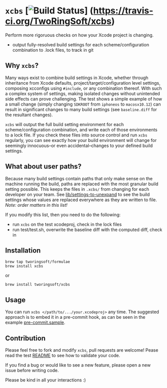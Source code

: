 # `xcbs` [![Build Status](https://travis-ci.org/TwoRingSoft/xcbs.svg?branch=master)] (https://travis-ci.org/TwoRingSoft/xcbs)

Perform more rigoruous checks on how your Xcode project is changing.

- output fully-resolved build settings for each scheme/configuration combination to .lock files, to track in git

## Why `xcbs`?

Many ways exist to combine build settings in Xcode, whether through inheritance from Xcode defaults, project/target/configuration level settings, composing xcconfigs using `#include`, or any combination thereof. With such a complex system of settings, making isolated changes without unintended side effects can prove challenging. The test shows a simple example of how a small change (simply changing `SDKROOT` from `iphoneos` to `macosx10.12`) can result in significant changes to many build settings (see `baseline.diff` for the resultant changes).

`xcbs` will output the full build setting environment for each scheme/configuration combination, and write each of those environments to a lock file. If you check these files into source control and run `xcbs` regularly, you can see exactly how your build environment will change for seemingly innocuous–or even accidental–changes to your defined build settings.

## What about user paths?

Because many build settings contain paths that only make sense on the machine running the build, paths are replaced with the most granular build setting possible. This keeps the files in `.xcbs/` from changing for each developer on your team. See [lib/settings-to-unexpand](lib/settings-to-unexpand) to see the build settings whose values are replaced everywhere as they are written to file. _Note: order matters in this list!_

If you modify this list, then you need to do the following:

- run `xcbs` on the test xcodeproj, check in the lock files
- run test/test.sh, overwrite the baseline diff with the computed diff, check in

## Installation

```
brew tap tworingsoft/formulae
brew install xcbs
````

or

```
brew install tworingsoft/xcbs
```

## Usage

You can run `xcbs </path/to/.../your.xcodeproj>` any time. The suggested approach is to embed it in a pre-commit hook, as can be seen in the example [pre-commit.sample](scripts/pre-commit.sample).

## Contribution

Please feel free to fork and modify `xcbs`, pull requests are welcome! Pease read the test [README](test/README.md) to see how to validate your code.

If you find a bug or would like to see a new feature, please open a new issue before writing code.

Please be kind in all your interactions :)
